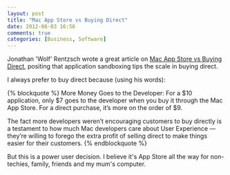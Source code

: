 ```yaml
---
layout: post
title: "Mac App Store vs Buying Direct"
date: 2012-06-03 16:56
comments: true
categories: [Business, Software]
---
```


Jonathan 'Wolf' Rentzsch wrote a great article on [Mac App Store vs Buying Direct](http://rentzsch.tumblr.com/post/24207015641/mac-app-store-vs-buying-direct), positing that application sandboxing tips the scale in buying direct.

I always prefer to buy direct because (using his words):

{% blockquote %}
More Money Goes to the Developer: For a $10 application, only $7 goes to the developer when you buy it through the Mac App Store. For a direct purchase, it’s more on the order of $9.

The fact more developers weren’t encouraging customers to buy directly is a testament to how much Mac developers care about User Experience — they’re willing to forego the extra profit of selling direct to make things easier for their customers.
{% endblockquote %}

But this is a power user decision. I believe it's App Store all the way for non-techies, family, friends and my mum's computer.
